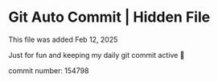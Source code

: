 # Git Auto Commit | Hidden File

This file was added Feb 12, 2025

Just for fun and keeping my daily git commit active 🤪

commit number: 154798
